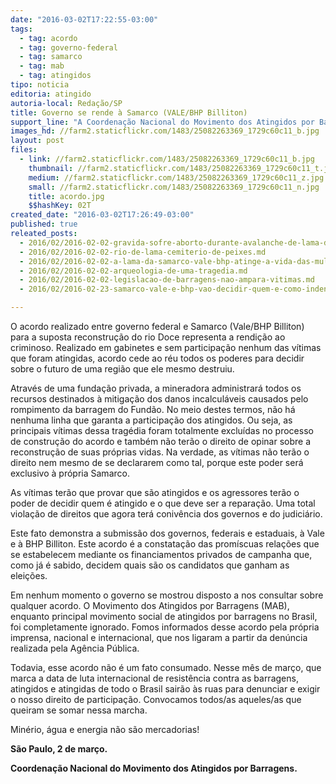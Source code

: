 ```yaml
---
date: "2016-03-02T17:22:55-03:00"
tags:
  - tag: acordo
  - tag: governo-federal
  - tag: samarco
  - tag: mab
  - tag: atingidos
tipo: noticia
editoria: atingido
autoria-local: Redação/SP
title: Governo se rende à Samarco (VALE/BHP Billiton)
support_line: "A Coordenação Nacional do Movimento dos Atingidos por Barragens repudia o acordo realizado entre o governo federal e a Samarco. "
images_hd: //farm2.staticflickr.com/1483/25082263369_1729c60c11_b.jpg
layout: post
files:
  - link: //farm2.staticflickr.com/1483/25082263369_1729c60c11_b.jpg
    thumbnail: //farm2.staticflickr.com/1483/25082263369_1729c60c11_t.jpg
    medium: //farm2.staticflickr.com/1483/25082263369_1729c60c11_z.jpg
    small: //farm2.staticflickr.com/1483/25082263369_1729c60c11_n.jpg
    title: acordo.jpg
    $$hashKey: 02T
created_date: "2016-03-02T17:26:49-03:00"
published: true
releated_posts:
  - 2016/02/2016-02-02-gravida-sofre-aborto-durante-avalanche-de-lama-da-samarco.md
  - 2016/02/2016-02-02-rio-de-lama-cemiterio-de-peixes.md
  - 2016/02/2016-02-02-a-lama-da-samarco-vale-bhp-atinge-a-vida-das-mulheres.md
  - 2016/02/2016-02-02-arqueologia-de-uma-tragedia.md
  - 2016/02/2016-02-02-legislacao-de-barragens-nao-ampara-vitimas.md
  - 2016/02/2016-02-23-samarco-vale-e-bhp-vao-decidir-quem-e-como-indenizar-por-desastre.md

---
```

<p>O acordo realizado entre governo federal e Samarco (Vale/BHP Billiton) para a suposta reconstru&ccedil;&atilde;o do rio Doce representa a rendi&ccedil;&atilde;o ao criminoso. Realizado em gabinetes e sem participa&ccedil;&atilde;o nenhum das v&iacute;timas que foram atingidas, acordo cede ao r&eacute;u todos os poderes para decidir sobre o futuro de uma regi&atilde;o que ele mesmo destruiu.</p>

<p>Atrav&eacute;s de uma funda&ccedil;&atilde;o privada, a mineradora administrar&aacute; todos os recursos destinados &agrave; mitiga&ccedil;&atilde;o dos danos incalcul&aacute;veis causados pelo rompimento da barragem do Fund&atilde;o.&nbsp;No meio destes termos, n&atilde;o h&aacute; nenhuma linha que garanta a participa&ccedil;&atilde;o dos atingidos. Ou seja, as principais v&iacute;timas dessa trag&eacute;dia foram totalmente exclu&iacute;das no processo de constru&ccedil;&atilde;o do acordo e tamb&eacute;m n&atilde;o ter&atilde;o o direito de opinar sobre a reconstru&ccedil;&atilde;o de suas pr&oacute;prias vidas. Na verdade, as v&iacute;timas n&atilde;o ter&atilde;o o direito nem mesmo de se declararem como tal, porque este poder ser&aacute; exclusivo &agrave; pr&oacute;pria Samarco.</p>

<p>As v&iacute;timas ter&atilde;o que provar que s&atilde;o atingidos e os agressores ter&atilde;o o poder de decidir quem &eacute; atingido e o que deve ser a repara&ccedil;&atilde;o. Uma total viola&ccedil;&atilde;o de direitos que agora ter&aacute; coniv&ecirc;ncia dos governos e do judici&aacute;rio.</p>

<p>Este fato demonstra a submiss&atilde;o dos governos, federais e estaduais, &agrave; Vale e &agrave; BHP Billiton. Este acordo &eacute; a constata&ccedil;&atilde;o das prom&iacute;scuas rela&ccedil;&otilde;es que se estabelecem mediante os financiamentos privados de campanha que, como j&aacute; &eacute; sabido, decidem quais s&atilde;o os candidatos que ganham as elei&ccedil;&otilde;es.</p>

<p>Em nenhum momento o governo se mostrou disposto a nos consultar sobre qualquer acordo. O Movimento dos Atingidos por Barragens (MAB), enquanto principal movimento social de atingidos por barragens no Brasil, foi completamente ignorado. Fomos informados desse acordo pela pr&oacute;pria imprensa, nacional e internacional, que nos ligaram a partir da den&uacute;ncia realizada pela Ag&ecirc;ncia P&uacute;blica.</p>

<p>Todavia, esse acordo n&atilde;o &eacute; um fato consumado. Nesse m&ecirc;s de mar&ccedil;o, que marca a data de luta internacional de resist&ecirc;ncia contra as barragens, atingidos e atingidas de todo o Brasil sair&atilde;o &agrave;s ruas para denunciar e exigir o nosso direito de participa&ccedil;&atilde;o. Convocamos todos/as aqueles/as que queiram se somar nessa marcha.</p>

<p>Min&eacute;rio, &aacute;gua e energia n&atilde;o s&atilde;o mercadorias!</p>

<p><strong>S&atilde;o Paulo, 2 de mar&ccedil;o.</strong></p>

<p><strong>Coordena&ccedil;&atilde;o Nacional do Movimento dos Atingidos por Barragens.&nbsp;</strong></p>
